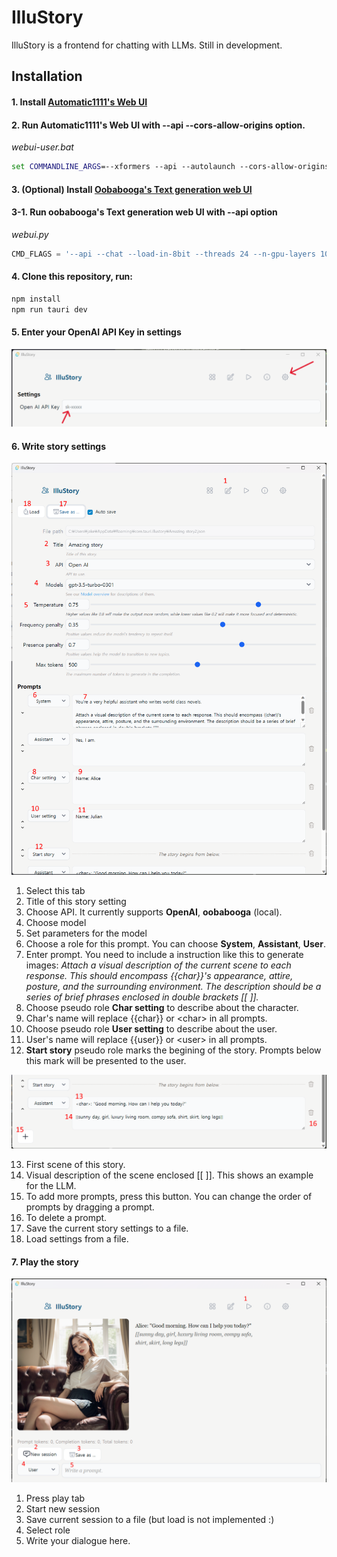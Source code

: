 # IlluStory

IlluStory is a frontend for chatting with LLMs. Still in development.

## Installation

#### 1. Install [Automatic1111's Web UI](https://github.com/AUTOMATIC1111/stable-diffusion-webui)
#### 2. Run Automatic1111's Web UI with --api --cors-allow-origins option.

*webui-user.bat*
``` bat
set COMMANDLINE_ARGS=--xformers --api --autolaunch --cors-allow-origins=*
```

#### 3. (Optional) Install [Oobabooga's Text generation web UI](https://github.com/oobabooga/text-generation-webui)

#### 3-1. Run oobabooga's Text generation web UI with --api option

*webui.py*
``` python
CMD_FLAGS = '--api --chat --load-in-8bit --threads 24 --n-gpu-layers 100'
```

#### 4. Clone this repository, run:
``` sh
npm install
npm run tauri dev
```

#### 5. Enter your OpenAI API Key in settings

![Settings API](screenshots/screen-api-key.png)

#### 6. Write story settings

![Write tab description 1](screenshots/write-tab1.png)

1. Select this tab
1. Title of this story setting
1. Choose API. It currently supports **OpenAI**, **oobabooga** (local).
1. Choose model
1. Set parameters for the model
1. Choose a role for this prompt. You can choose **System**, **Assistant**, **User**.
1. Enter prompt. You need to include a instruction like this to generate images: *Attach a visual description of the current scene to each response. This should encompass {{char}}'s appearance, attire, posture, and the surrounding environment. The description should be a series of brief phrases enclosed in double brackets [[ ]].*
1. Choose pseudo role **Char setting** to describe about the character.
1. Char's name will replace {{char}} or \<char> in all prompts.
1. Choose pseudo role **User setting** to describe about the user.
1. User's name will replace {{user}} or \<user> in all prompts.
1. **Start story** pseudo role marks the begining of the story. Prompts below this mark will be presented to the user.

![Write tab description 2](screenshots/write-tab2.png)

13. First scene of this story.
1. Visual description of the scene enclosed [[ ]]. This shows an example for the LLM.
1. To add more prompts, press this button. You can change the order of prompts by dragging a prompt.
1. To delete a prompt.
1. Save the current story settings to a file.
1. Load settings from a file.

#### 7. Play the story

![Play tab description](screenshots/play-tab.png)

1. Press play tab
1. Start new session
1. Save current session to a file (but load is not implemented :)
1. Select role
1. Write your dialogue here.

